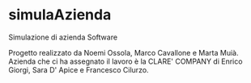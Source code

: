 # simulaAzienda
Simulazione di azienda Software

Progetto realizzato da Noemi Ossola, Marco Cavallone e Marta Muià.
Azienda che ci ha assegnato il lavoro è la CLARE' COMPANY di Enrico Giorgi, Sara D' Apice e Francesco Cilurzo.
